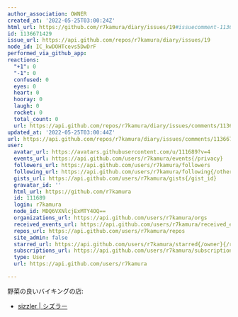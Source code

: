 ```yaml
---
author_association: OWNER
created_at: '2022-05-25T03:00:24Z'
html_url: https://github.com/r7kamura/diary/issues/19#issuecomment-1136671429
id: 1136671429
issue_url: https://api.github.com/repos/r7kamura/diary/issues/19
node_id: IC_kwDOHTcevs5DwDrF
performed_via_github_app: 
reactions:
  "+1": 0
  "-1": 0
  confused: 0
  eyes: 0
  heart: 0
  hooray: 0
  laugh: 0
  rocket: 0
  total_count: 0
  url: https://api.github.com/repos/r7kamura/diary/issues/comments/1136671429/reactions
updated_at: '2022-05-25T03:00:44Z'
url: https://api.github.com/repos/r7kamura/diary/issues/comments/1136671429
user:
  avatar_url: https://avatars.githubusercontent.com/u/111689?v=4
  events_url: https://api.github.com/users/r7kamura/events{/privacy}
  followers_url: https://api.github.com/users/r7kamura/followers
  following_url: https://api.github.com/users/r7kamura/following{/other_user}
  gists_url: https://api.github.com/users/r7kamura/gists{/gist_id}
  gravatar_id: ''
  html_url: https://github.com/r7kamura
  id: 111689
  login: r7kamura
  node_id: MDQ6VXNlcjExMTY4OQ==
  organizations_url: https://api.github.com/users/r7kamura/orgs
  received_events_url: https://api.github.com/users/r7kamura/received_events
  repos_url: https://api.github.com/users/r7kamura/repos
  site_admin: false
  starred_url: https://api.github.com/users/r7kamura/starred{/owner}{/repo}
  subscriptions_url: https://api.github.com/users/r7kamura/subscriptions
  type: User
  url: https://api.github.com/users/r7kamura

---
```

野菜の良いバイキングの店:

- [sizzler | シズラー](https://www.sizzler.jp/)